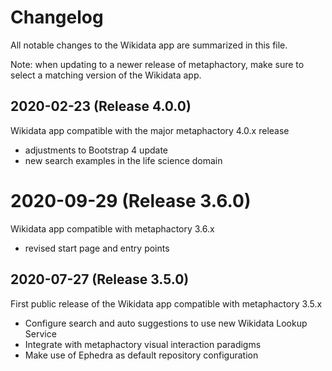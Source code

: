 # Changelog

All notable changes to the Wikidata app are summarized in this file.

Note: when updating to a newer release of metaphactory, make sure to select a matching version of the Wikidata app.


## 2020-02-23 (Release 4.0.0)

Wikidata app compatible with the major metaphactory 4.0.x release

* adjustments to Bootstrap 4 update
* new search examples in the life science domain


# 2020-09-29 (Release 3.6.0)

Wikidata app compatible with metaphactory 3.6.x

* revised start page and entry points


## 2020-07-27 (Release 3.5.0)

First public release of the Wikidata app compatible with metaphactory 3.5.x

* Configure search and auto suggestions to use new Wikidata Lookup Service
* Integrate with metaphactory visual interaction paradigms
* Make use of Ephedra as default repository configuration

